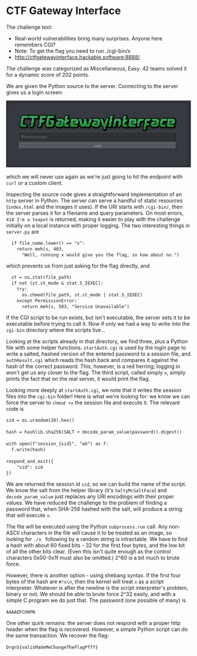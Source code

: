 # CTF Gateway Interface

The challenge text:

* Real-world vulnerabilities bring many surprises. Anyone here remembers CGI?
* Note: To get the flag you need to run ./cgi-bin/x
* http://ctfgatewayinterface.hackable.software:8888/

The challenge was categorized as Miscellaneous, Easy. 42 teams solved it for a dynamic
score of 202 points.

We are given the Python source to the server. Connecting to the server gives us a login screen:

![CTFGatewayInterface login screen](https://github.com/ucfjimg/ctf/blob/master/dragon-sector-2021/cgi/index.png)

which we will never use again as we're just going to hit the endpoint with `curl` or a custom client.

Inspecting the source code gives a straightforward implementation of an `http` server in Python. The server can serve a handful of static resources (`index.html` and the images it uses). If the URI starts with `/cgi-bin/`, then the server parses it for a filename and query parameters. On most errors, `418 I'm a teapot` is returned, making it easier to play with the challenge initially on a local instance with proper logging. The two interesting things in `server.py` are

```
  if file_name.lower() == "x":
    return meh(s, 403,
      "Well, running x would give you the flag, so how about no.")
```

which prevents us from just asking for the flag directly, and 

```
  st = os.stat(file_path)
  if not (st.st_mode & stat.S_IEXEC):
    try:
      os.chmod(file_path, st.st_mode | stat.S_IEXEC)
    except PermissionError:
      return meh(s, 503, "Service Unavailable")
```

If the CGI script to be run exists, but isn't executable, the server sets it to be executable before trying to call it. Now if only we had a way to write into the `cgi-bin` directory where the scripts live...

Looking at the scripts already in that directory, we find three, plus a Python file with some helper functions. `startAuth.cgi` is used by the login page to write a salted, hashed version of the entered password to a session file, and `authResult.cgi` which reads the hash back and compares it against the hash of the correct password. This, however, is a red herring; logging in won't get us any closer to the flag. The third script, called simply `x`, simply prints the fact that on the real server, it would print the flag.

Looking more deeply at `startAuth.cgi`, we note that it writes the session files into the `cgi-bin` folder! Here is what we're looking for: we know we can force the server to `chmod +x` the session file and execute it. The relevant code is 

```
sid = os.urandom(20).hex()

hash = hashlib.sha256(SALT + decode_param_value(password)).digest()

with open(f"session_{sid}", "wb") as f:
  f.write(hash)

respond_and_exit({
    "sid": sid
})
```

We are returned the session id `sid`, so we can build the name of the script. We know the salt from the helper library (it's `SaltyMcSaltFace`) and `decode_param_value` just replaces any URI encodings with their proper values. We have reduced the challenge to the problem of finding a password that, when SHA-256 hashed with the salt, will produce a string that will execute `x`.

The file will be executed using the Python `subprocess.run` call. Any non-ASCII characters in the file will cause it to be treated as an image, so looking for `./x ` following by a random string is intractable. We have to find a hash with about 60 fixed bits - 32 for the first four bytes, and the low bit of all the other bits clear. (Even this isn't quite enough as the control characters 0x00-0x1f must also be omitted.) 2^60 is a bit much to brute force.

However, there is another option - using shebang syntax. If the first four bytes of the hash are `#!x\n`, then the kernel will treat `x` as a script interpreter. Whatever is after the newline is the script interpreter's problem, binary or not. We should be able to brute force 2^32 easily, and with a simple C program we do just that. The password (one possible of many) is

```AAAAEFCOHPN```

One other quirk remains: the server does not respond with a proper http header when the flag is recovered. However, a simple Python script can do the same transaction. We recover the flag:

```DrgnS{valisMadeMeChangeTheFlagPfff}```



